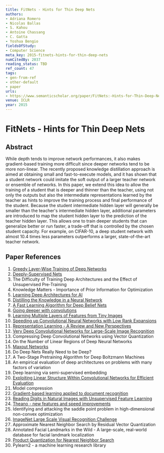 ```yaml
---
title: FitNets - Hints for Thin Deep Nets
authors:
- Adriana Romero
- Nicolas Ballas
- S. Kahou
- Antoine Chassang
- C. Gatta
- Yoshua Bengio
fieldsOfStudy:
- Computer Science
meta_key: 2015-fitnets-hints-for-thin-deep-nets
numCitedBy: 2037
reading_status: TBD
ref_count: 47
tags:
- gen-from-ref
- other-default
- paper
urls:
- https://www.semanticscholar.org/paper/FitNets:-Hints-for-Thin-Deep-Nets-Romero-Ballas/cd85a549add0c7c7def36aca29837efd24b24080?sort=total-citations
venue: ICLR
year: 2015
---
```


# FitNets - Hints for Thin Deep Nets

## Abstract

While depth tends to improve network performances, it also makes gradient-based training more difficult since deeper networks tend to be more non-linear. The recently proposed knowledge distillation approach is aimed at obtaining small and fast-to-execute models, and it has shown that a student network could imitate the soft output of a larger teacher network or ensemble of networks. In this paper, we extend this idea to allow the training of a student that is deeper and thinner than the teacher, using not only the outputs but also the intermediate representations learned by the teacher as hints to improve the training process and final performance of the student. Because the student intermediate hidden layer will generally be smaller than the teacher's intermediate hidden layer, additional parameters are introduced to map the student hidden layer to the prediction of the teacher hidden layer. This allows one to train deeper students that can generalize better or run faster, a trade-off that is controlled by the chosen student capacity. For example, on CIFAR-10, a deep student network with almost 10.4 times less parameters outperforms a larger, state-of-the-art teacher network.

## Paper References

1. [Greedy Layer-Wise Training of Deep Networks](2006-greedy-layer-wise-training-of-deep-networks.md)
2. [Deeply-Supervised Nets](2015-deeply-supervised-nets.md)
3. The Difficulty of Training Deep Architectures and the Effect of Unsupervised Pre-Training
4. Knowledge Matters - Importance of Prior Information for Optimization
5. [Learning Deep Architectures for AI](2007-learning-deep-architectures-for-ai.md)
6. [Distilling the Knowledge in a Neural Network](2015-distilling-the-knowledge-in-a-neural-network.md)
7. [A Fast Learning Algorithm for Deep Belief Nets](2006-a-fast-learning-algorithm-for-deep-belief-nets.md)
8. [Going deeper with convolutions](2015-going-deeper-with-convolutions.md)
9. [Learning Multiple Layers of Features from Tiny Images](2009-learning-multiple-layers-of-features-from-tiny-images.md)
10. [Speeding up Convolutional Neural Networks with Low Rank Expansions](2014-speeding-up-convolutional-neural-networks-with-low-rank-expansions.md)
11. [Representation Learning - A Review and New Perspectives](2013-representation-learning-a-review-and-new-perspectives.md)
12. [Very Deep Convolutional Networks for Large-Scale Image Recognition](2015-very-deep-convolutional-networks-for-large-scale-image-recognition.md)
13. Compressing Deep Convolutional Networks using Vector Quantization
14. On the Number of Linear Regions of Deep Neural Networks
15. [Maxout Networks](2013-maxout-networks.md)
16. Do Deep Nets Really Need to be Deep?
17. A Two-Stage Pretraining Algorithm for Deep Boltzmann Machines
18. An empirical evaluation of deep architectures on problems with many factors of variation
19. Deep learning via semi-supervised embedding
20. [Exploiting Linear Structure Within Convolutional Networks for Efficient Evaluation](2014-exploiting-linear-structure-within-convolutional-networks-for-efficient-evaluation.md)
21. Model compression
22. [Gradient-based learning applied to document recognition](1998-gradient-based-learning-applied-to-document-recognition.md)
23. [Reading Digits in Natural Images with Unsupervised Feature Learning](2011-reading-digits-in-natural-images-with-unsupervised-feature-learning.md)
24. [Theano - new features and speed improvements](2012-theano-new-features-and-speed-improvements.md)
25. Identifying and attacking the saddle point problem in high-dimensional non-convex optimization
26. [ImageNet Large Scale Visual Recognition Challenge](2015-imagenet-large-scale-visual-recognition-challenge.md)
27. Approximate Nearest Neighbor Search by Residual Vector Quantization
28. Annotated Facial Landmarks in the Wild - A large-scale, real-world database for facial landmark localization
29. [Product Quantization for Nearest Neighbor Search](2011-product-quantization-for-nearest-neighbor-search.md)
30. Pylearn2 - a machine learning research library
